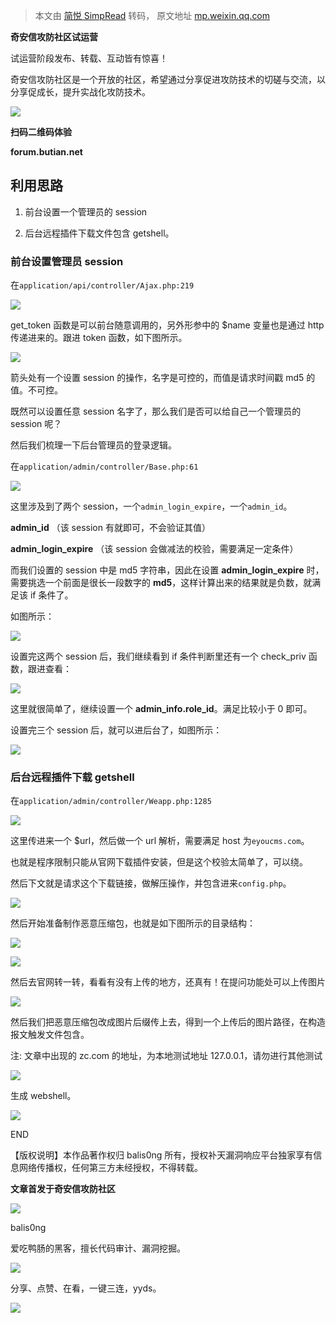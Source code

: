 > 本文由 [简悦 SimpRead](http://ksria.com/simpread/) 转码， 原文地址 [mp.weixin.qq.com](https://mp.weixin.qq.com/s/JBzQ9xz7kVOm0Ll3yT-IRQ)

  

  

**奇安信攻防社区试运营**

试运营阶段发布、转载、互动皆有惊喜！

奇安信攻防社区是一个开放的社区，希望通过分享促进攻防技术的切磋与交流，以分享促成长，提升实战化攻防技术。

![](https://mmbiz.qpic.cn/sz_mmbiz_png/WdbaA7b2IE6QW4ppq2JN2XnicWp1mTJI7pEZDBsubuRuGGcWXt8kUD1EoVmGdnhB23icj812Tx8w9VQu6M8Axazg/640?wx_fmt=png)

**扫码二维码体验**

**forum.butian.net**

**利用思路**
--------

1.  前台设置一个管理员的 session
    
2.  后台远程插件下载文件包含 getshell。
    

### **前台设置管理员 session**

在`application/api/controller/Ajax.php:219`

![](https://mmbiz.qpic.cn/sz_mmbiz_png/WdbaA7b2IE6QW4ppq2JN2XnicWp1mTJI7yoeiaSSmg2C13L19Q6ECsaz3EiaX5rUz9icxcNuapYPicS3cgNeNLBQpSA/640?wx_fmt=png)

get_token 函数是可以前台随意调用的，另外形参中的 $name 变量也是通过 http 传递进来的。跟进 token 函数，如下图所示。

![](https://mmbiz.qpic.cn/sz_mmbiz_png/WdbaA7b2IE6QW4ppq2JN2XnicWp1mTJI7JYdMtIic3kict8PgOxRglWbunx6Xz96m4aWJrAib58uYpZ2j8NqBCqK8Q/640?wx_fmt=png)

箭头处有一个设置 session 的操作，名字是可控的，而值是请求时间戳 md5 的值。不可控。

既然可以设置任意 session 名字了，那么我们是否可以给自己一个管理员的 session 呢？

然后我们梳理一下后台管理员的登录逻辑。

在`application/admin/controller/Base.php:61`

![](https://mmbiz.qpic.cn/sz_mmbiz_png/WdbaA7b2IE6QW4ppq2JN2XnicWp1mTJI7pONYpFalO9BsbBdM4m2HHTscScjEOFN3kALZSo0KvpPibRLrscRNI5g/640?wx_fmt=png)

这里涉及到了两个 session，一个`admin_login_expire`，一个`admin_id`。

**admin_id** （该 session 有就即可，不会验证其值）

**admin_login_expire** （该 session 会做减法的校验，需要满足一定条件）

而我们设置的 session 中是 md5 字符串，因此在设置 **admin_login_expire** 时，需要挑选一个前面是很长一段数字的 **md5**，这样计算出来的结果就是负数，就满足该 if 条件了。

如图所示：

![](https://mmbiz.qpic.cn/sz_mmbiz_png/WdbaA7b2IE6QW4ppq2JN2XnicWp1mTJI7ibWyolp53ThGtQcKNKyFmRXMSluASzt0jV5cAaaqTueuSxMddWrrvAA/640?wx_fmt=png)

设置完这两个 session 后，我们继续看到 if 条件判断里还有一个 check_priv 函数，跟进查看：

![](https://mmbiz.qpic.cn/sz_mmbiz_png/WdbaA7b2IE6QW4ppq2JN2XnicWp1mTJI7ogqea2iaXyZ4CAqtiac4PiaGj3AqEqSlP21AbpcJdNwPXsD6t0ibUGn4zg/640?wx_fmt=png)

这里就很简单了，继续设置一个 **admin_info.role_id**。满足比较小于 0 即可。

设置完三个 session 后，就可以进后台了，如图所示：

![](https://mmbiz.qpic.cn/sz_mmbiz_png/WdbaA7b2IE6QW4ppq2JN2XnicWp1mTJI7fwLdCoGSOnqf89vGozfLfnOEia2m5WIMmPVyTkrCddSCNnBV7vrHLHQ/640?wx_fmt=png)

### **后台远程插件下载 getshell**

在`application/admin/controller/Weapp.php:1285`

![](https://mmbiz.qpic.cn/sz_mmbiz_png/WdbaA7b2IE6QW4ppq2JN2XnicWp1mTJI7CWsSJOKWjyPjJrryAJOL6qImBCyibfdXBhxtY46zzQgiaWUgjZEeRdwg/640?wx_fmt=png)

这里传进来一个 $url，然后做一个 url 解析，需要满足 host 为`eyoucms.com`。

也就是程序限制只能从官网下载插件安装，但是这个校验太简单了，可以绕。

然后下文就是请求这个下载链接，做解压操作，并包含进来`config.php`。

![](https://mmbiz.qpic.cn/sz_mmbiz_png/WdbaA7b2IE6QW4ppq2JN2XnicWp1mTJI7yyYoqqCGnEt6ylUSpuZzAvUloia9yia7wxuhicjic6f050zOA37HSv106g/640?wx_fmt=png)

然后开始准备制作恶意压缩包，也就是如下图所示的目录结构：

![](https://mmbiz.qpic.cn/sz_mmbiz_png/WdbaA7b2IE6QW4ppq2JN2XnicWp1mTJI7qPlyibgFnvXTmVfeEFCsAb3r8sKvsib1JQ3V65eb4YgUGUV0x92krzCA/640?wx_fmt=png)

![](https://mmbiz.qpic.cn/sz_mmbiz_png/WdbaA7b2IE6QW4ppq2JN2XnicWp1mTJI7ZC50PbQk8iaUDFVkm30PhV23rDzrOQ6kvLezdrJWdfF9HYU8VPF8MTw/640?wx_fmt=png)

然后去官网转一转，看看有没有上传的地方，还真有！在提问功能处可以上传图片

![](https://mmbiz.qpic.cn/sz_mmbiz_png/WdbaA7b2IE6QW4ppq2JN2XnicWp1mTJI7zqJfVR3r4pzQDAJTwnD1Qmh6y127zzqzC1BUKr2pKOmicKJqQK48TOA/640?wx_fmt=png)

然后我们把恶意压缩包改成图片后缀传上去，得到一个上传后的图片路径，在构造报文触发文件包含。

注: 文章中出现的 zc.com 的地址，为本地测试地址 127.0.0.1，请勿进行其他测试

![](https://mmbiz.qpic.cn/sz_mmbiz_png/WdbaA7b2IE6QW4ppq2JN2XnicWp1mTJI7syeQegFPzZVhibxoEHvzzm38YicpCyXvulVia54fwU5PxBvWFmXyA3oWA/640?wx_fmt=png)

生成 webshell。

![](https://mmbiz.qpic.cn/sz_mmbiz_png/WdbaA7b2IE6QW4ppq2JN2XnicWp1mTJI7r8B6w4Mm9uvQTHGJbA8CQDKib9TncmU2icawTTqpFtEOWNjlibmYeicEJQ/640?wx_fmt=png)

END

  

【版权说明】本作品著作权归 balis0ng 所有，授权补天漏洞响应平台独家享有信息网络传播权，任何第三方未经授权，不得转载。

**文章首发于奇安信攻防社区**

  

  

![](https://mmbiz.qpic.cn/sz_mmbiz_jpg/WdbaA7b2IE6QW4ppq2JN2XnicWp1mTJI75YdZgicwbj8A2kYEy6CAibDTcEy9PXlWZnCRubjHMn4B3roGY9BNpt5Q/640?wx_fmt=jpeg)

balis0ng

  

爱吃鸭肠的黑客，擅长代码审计、漏洞挖掘。

  

  

  

  

![](https://mmbiz.qpic.cn/sz_mmbiz_png/WdbaA7b2IE6QW4ppq2JN2XnicWp1mTJI72eh3mNiaQ3pXO5xFNM30ETiasomq9X0Asic5iciczGF5VDbia7MehLiarhVWg/640?wx_fmt=png)

  

分享、点赞、在看，一键三连，yyds。

![](https://mmbiz.qpic.cn/mmbiz_gif/FIBZec7ucChYUNicUaqntiamEgZ1ZJYzLRasq5S6zvgt10NKsVZhejol3iakHl3ItlFWYc8ZAkDa2lzDc5SHxmqjw/640?wx_fmt=gif)